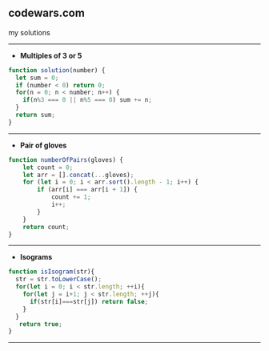 ## codewars.com
my solutions

---
+ **Multiples of 3 or 5**
```javascript
function solution(number) {
  let sum = 0;
  if (number < 0) return 0;
  for(n = 0; n < number; n++) {
    if(n%3 === 0 || n%5 === 0) sum += n;
  }
  return sum;
}
```
---
+ **Pair of gloves**
```javascript
function numberOfPairs(gloves) {
    let count = 0;
    let arr = [].concat(...gloves);
    for (let i = 0; i < arr.sort().length - 1; i++) {
        if (arr[i] === arr[i + 1]) {
            count += 1;
            i++;
        }
    }
    return count;
}
```
---
+ **Isograms**
```javascript
function isIsogram(str){
  str = str.toLowerCase();
  for(let i = 0; i < str.length; ++i){
    for(let j = i+1; j < str.length; ++j){
      if(str[i]===str[j]) return false; 
    }
  }
   return true;
}
```
---



